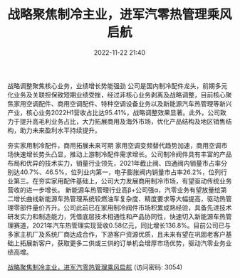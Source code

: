 ﻿---
title: 战略聚焦制冷主业，进军汽零热管理乘风启航
date: 2022-11-22 21:40
tags:
- 盾安环境
updated: 1970-01-01 08:00:00
---

战略调整聚焦核心业务，业绩增长势能强劲
公司是国内制冷配件龙头，前期多元化业务及关联担保致短期业绩受挫，经过非核心业务剥离及战略调整，目前核心聚焦家用空调配件、商用空调配件、特种空调设备业务以及新能源汽车热管理等新兴产业，核心业务2022H1营收占比达95.41%，战略调整效果显著。此外，公司致力于提升高毛利业务占比，大力拓展商用及海外市场，优化产品结构及地区销售结构，助力未来盈利水平持续提升。
<!-- more -->
夯实家用制冷配件，商用拓展未来可期
家用空调变频替代趋势加速，商用空调市场快速增长势头凸显，推动上游制冷配件需求增长。公司制冷阀件具有丰富的产品布局和优异的技术实力，销量行业领先，2021年截止阀、四通阀内销量市占率分别达40.7%、46.5%，位列业内第一，电子膨胀阀内销量市占率26.2%，位列行业第三。在夯实家用配件基础上，公司大力发展商用制冷市场，有望驱动传统业务营收的进一步增长。
新能源车热管理行业高β+公司强α，汽零业务有望放量绘第二增长曲线新能源车热管理系统较燃油车复杂度、精度要求等大幅提高，驱动热管理零部件量价齐升。公司此前已在家用制冷阀件市场积累成熟经验，具备先进技术研发实力和制造能力，凭借底层技术相通性和产品协同性，快速切入新能源车热管理赛道，2021年汽车热管理实现营收0.58亿元，同比增长136.8%。目前公司已与多家主机厂及系统厂商达成合作，下游客户资源优质，且未来有望在巩固老客户基础上拓展新客户，获取更多二供或三供的订单机会增厚市场优势，驱动汽零业务业绩高增。

[战略聚焦制冷主业，进军汽零热管理乘风启航](https://url12.ctfile.com/f/3948612-730580804-1f5903?p=3054)
(访问密码: 3054)


